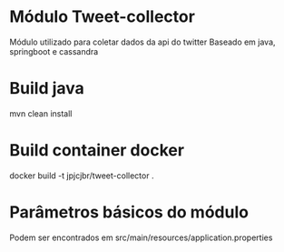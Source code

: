 # Módulo Tweet-collector
Módulo utilizado para coletar dados da api do twitter
Baseado em java, springboot e cassandra

# Build java
mvn clean install

# Build container docker
docker build -t jpjcjbr/tweet-collector .

# Parâmetros básicos do módulo
Podem ser encontrados em src/main/resources/application.properties